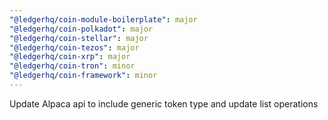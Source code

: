 ```yaml
---
"@ledgerhq/coin-module-boilerplate": major
"@ledgerhq/coin-polkadot": major
"@ledgerhq/coin-stellar": major
"@ledgerhq/coin-tezos": major
"@ledgerhq/coin-xrp": major
"@ledgerhq/coin-tron": minor
"@ledgerhq/coin-framework": minor
---
```


Update Alpaca api to include generic token type and update list operations
